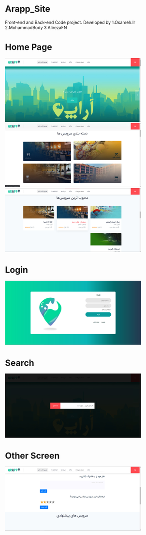 # Arapp_Site
Front-end and Back-end Code project. 
Developed by 1.Osameh.Ir 2.MohammadBody 3.AlirezaFN

# Home Page
<img src="/public/Images/ScreenShot/HomePage.jpg" width="450"> <img src="/public/Images/ScreenShot/HomePage1.jpg" width="450">
<img src="/public/Images/ScreenShot/HomePage2.jpg" width="450">

# Login
<img src="/public/Images/ScreenShot/Login.jpg" width="450">

# Search
<img src="/public/Images/ScreenShot/Search.jpg" width="450">

# Other Screen
<img src="/public/Images/ScreenShot/ServiceDetail.jpg" width="450">

